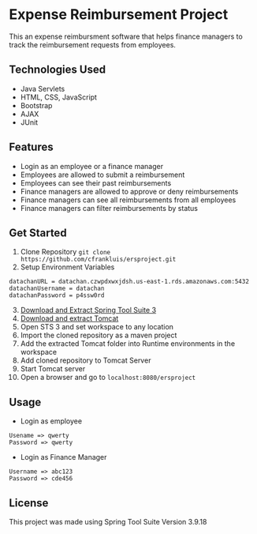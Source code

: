 # Expense Reimbursement Project
This an expense reimbursment software that helps finance managers to track the reimbursement requests from employees.

## Technologies Used
- Java Servlets
- HTML, CSS, JavaScript
- Bootstrap
- AJAX
- JUnit

## Features
- Login as an employee or a finance manager
- Employees are allowed to submit a reimbursement
- Employees can see their past reimbursements
- Finance managers are allowed to approve or deny reimbursements
- Finance managers can see all reimbursements from all employees
- Finance managers can filter reimbursements by status

## Get Started
1. Clone Repository `git clone https://github.com/cfrankluis/ersproject.git`
2. Setup Environment Variables
```
datachanURL = datachan.czwpdxwxjdsh.us-east-1.rds.amazonaws.com:5432
datachanUsername = datachan
datachanPassword = p4ssw0rd
```
3. [Download and Extract Spring Tool Suite 3](https://download.springsource.com/release/STS/3.9.18.RELEASE/dist/e4.21/spring-tool-suite-3.9.18.RELEASE-e4.21.0-win32-x86_64.zip)
4. [Download and extract Tomcat](https://dlcdn.apache.org/tomcat/tomcat-9/v9.0.63/bin/apache-tomcat-9.0.63.zip)
5. Open STS 3 and set workspace to any location
6. Import the cloned repository as a maven project
8. Add the extracted Tomcat folder into Runtime environments in the workspace
9. Add cloned repository to Tomcat Server
10. Start Tomcat server
11. Open a browser and go to `localhost:8080/ersproject`

## Usage
- Login as employee
```
Usename => qwerty
Password => qwerty
```

- Login as Finance Manager
```
Username => abc123
Password => cde456
```

## License
This project was made using Spring Tool Suite Version 3.9.18
